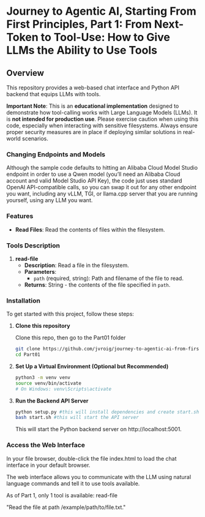 # Journey to Agentic AI, Starting From First Principles, Part 1: From Next-Token to Tool-Use: How to Give LLMs the Ability to Use Tools

## Overview

This repository provides a web-based chat interface and Python API backend that equips LLMs with tools. 

**Important Note**: This is an **educational implementation** designed to demonstrate how tool-calling works with Large Language Models (LLMs). It is **not intended for production use**. Please exercise caution when using this code, especially when interacting with sensitive filesystems. Always ensure proper security measures are in place if deploying similar solutions in real-world scenarios.

### Changing Endpoints and Models

Although the sample code defaults to hitting an Alibaba Cloud Model Studio endpoint in order to use a Qwen model (you’ll need an Alibaba Cloud account and valid Model Studio API Key), the code just uses standard OpenAI API-compatible calls, so you can swap it out for any other endpoint you want, including any vLLM, TGI, or llama.cpp server that you are running yourself, using any LLM you want.


### Features

- **Read Files**: Read the contents of files within the filesystem.

### Tools Description

1. **read-file**
    - **Description**: Read a file in the filesystem.
    - **Parameters**:
      - `path` (required, string): Path and filename of the file to read.
    - **Returns**: String - the contents of the file specified in `path`.

### Installation

To get started with this project, follow these steps:

1. **Clone this repository**
    
    Clone this repo, then go to the Part01 folder

    ```bash
    git clone https://github.com/jvroig/journey-to-agentic-ai-from-first-principles.git
    cd Part01
    ```

1. **Set Up a Virtual Environment (Optional but Recommended)**

    ```bash
    python3 -m venv venv
    source venv/bin/activate  
    # On Windows: venv\Scripts\activate
    ```

3. **Run the Backend API Server**

    ```bash
    python setup.py #this will install dependencies and create start.sh file
    bash start.sh #this will start the API server
    ```
    This will start the Python backend server on http://localhost:5001.

### Access the Web Interface

In your file browser, double-click the file index.html to load the chat interface in your default browser.

The web interface allows you to communicate with the LLM using natural language commands and tell it to use tools available.

As of Part 1, only 1 tool is available: read-file

"Read the file at path /example/path/to/file.txt."